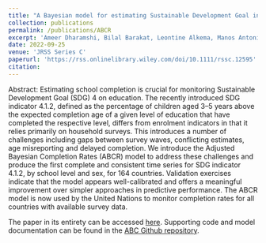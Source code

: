 ```yaml
---
title: "A Bayesian model for estimating Sustainable Development Goal indicator 4.1.2: School completion rates"
collection: publications
permalink: /publications/ABCR
excerpt: 'Ameer Dharamshi, Bilal Barakat, Leontine Alkema, Manos Antoninis'
date: 2022-09-25
venue: 'JRSS Series C'
paperurl: 'https://rss.onlinelibrary.wiley.com/doi/10.1111/rssc.12595'
citation: 
---
```


Abstract:
Estimating school completion is crucial for monitoring Sustainable Development Goal (SDG) 4 on education. The recently introduced SDG indicator 4.1.2, defined as the percentage of children aged 3–5 years above the expected completion age of a given level of education that have completed the respective level, differs from enrolment indicators in that it relies primarily on household surveys. This introduces a number of challenges including gaps between survey waves, conflicting estimates, age misreporting and delayed completion. We introduce the Adjusted Bayesian Completion Rates (ABCR) model to address these challenges and produce the first complete and consistent time series for SDG indicator 4.1.2, by school level and sex, for 164 countries. Validation exercises indicate that the model appears well-calibrated and offers a meaningful improvement over simpler approaches in predictive performance. The ABCR model is now used by the United Nations to monitor completion rates for all countries with available survey data. 

The paper in its entirety can be accessed [here](https://rss.onlinelibrary.wiley.com/doi/10.1111/rssc.12595). Supporting code and model documentation can be found in the [ABC Github repository](https://github.com/AmeerD/ABC).

